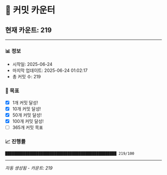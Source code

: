 # 🔢 커밋 카운터

## 현재 카운트: 219

---

### 📊 정보
- 시작일: 2025-06-24
- 마지막 업데이트: 2025-06-24 01:02:17
- 총 커밋 수: 219

### 🎯 목표
- [x] 1개 커밋 달성!
- [x] 10개 커밋 달성!
- [x] 50개 커밋 달성!
- [x] 100개 커밋 달성!
- [ ] 365개 커밋 목표

### 📈 진행률
```
██████████████████████████████████████████████████ 219/100
```

---
*자동 생성됨 - 카운트: 219*
